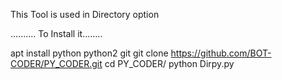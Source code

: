 This Tool is used in Directory option
 
.......... To Install it........


   apt install python python2 git
   git clone https://github.com/BOT-CODER/PY_CODER.git
   cd PY_CODER/
   python Dirpy.py
